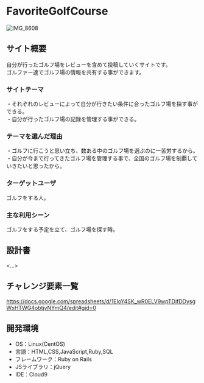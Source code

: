# FavoriteGolfCourse
![IMG_8608](https://user-images.githubusercontent.com/76867260/113237558-06d7c400-92e2-11eb-9379-7095f985d246.jpg)

## サイト概要
自分が行ったゴルフ場をレビューを含めて投稿していくサイトです。<br>
ゴルファー達でゴルフ場の情報を共有する事ができます。

### サイトテーマ
・それぞれのレビューによって自分が行きたい条件に合ったゴルフ場を探す事ができる。<br>
・自分が行ったゴルフ場の記録を管理する事ができる。
### テーマを選んだ理由
・ゴルフに行こうと思い立ち、数ある中のゴルフ場を選ぶのに一苦労するから。<br>
・自分が今まで行ってきたゴルフ場を管理する事で、全国のゴルフ場を制覇していきたいと思ったから。

### ターゲットユーザ
ゴルフをする人。

### 主な利用シーン
ゴルフをする予定を立て、ゴルフ場を探す時。

## 設計書
<...>

## チャレンジ要素一覧
https://docs.google.com/spreadsheets/d/1EIoY4SK_wR0ELV9wpTDifDDysgWxHTWG4obtjvNYmQ4/edit#gid=0

## 開発環境
- OS：Linux(CentOS)
- 言語：HTML,CSS,JavaScript,Ruby,SQL
- フレームワーク：Ruby on Rails
- JSライブラリ：jQuery
- IDE：Cloud9
